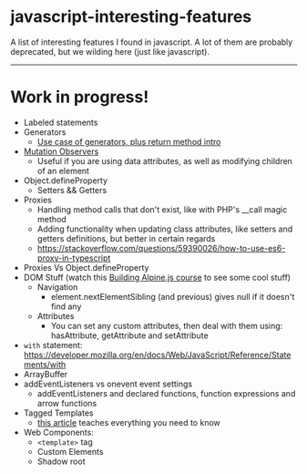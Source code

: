 # javascript-interesting-features
A list of interesting features I found in javascript. A lot of them are probably deprecated, but we wilding here (just like javascript).

-------

# Work in progress!

- Labeled statements
- Generators
  - [Use case of generators, plus return method intro](https://github.com/tc39/proposal-explicit-resource-management#ecmascript-explicit-resource-management)
- [Mutation Observers](https://developer.mozilla.org/en-US/docs/Web/API/MutationObserver)
  - Useful if you are using data attributes, as well as modifying children of an element
- Object.defineProperty
  - Setters && Getters
- Proxies
  - Handling method calls that don't exist, like with PHP's __call magic method
  - Adding functionality when updating class attributes, like setters and getters definitions, but better in certain regards
  - https://stackoverflow.com/questions/59390026/how-to-use-es6-proxy-in-typescript
- Proxies Vs Object.defineProperty
- DOM Stuff (watch this [Building Alpine.js course](https://laracasts.com/series/building-alpinejs) to see some cool stuff)
  - Navigation
    - element.nextElementSibling (and previous) gives null if it doesn't find any
  - Attributes
    - You can set any custom attributes, then deal with them using: hasAttribute, getAttribute and setAttribute
- `with` statement: https://developer.mozilla.org/en/docs/Web/JavaScript/Reference/Statements/with
- ArrayBuffer
- addEventListeners vs onevent event settings
  - addEventListeners and declared functions, function expressions and arrow functions
- Tagged Templates
  - [this article](https://www.strictmode.io/articles/javascript-tagged-templates) teaches everything you need to know
- Web Components:
  - `<template>` tag
  - Custom Elements
  - Shadow root
